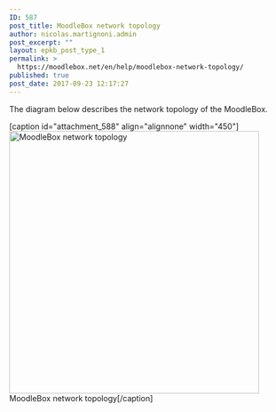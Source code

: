 ```yaml
---
ID: 587
post_title: MoodleBox network topology
author: nicolas.martignoni.admin
post_excerpt: ""
layout: epkb_post_type_1
permalink: >
  https://moodlebox.net/en/help/moodlebox-network-topology/
published: true
post_date: 2017-09-23 12:17:27
---
```

The diagram below describes the network topology of the MoodleBox.

[caption id="attachment_588" align="alignnone" width="450"]<a href="https://moodlebox.net/en/wp-content/uploads/sites/3/2017/09/MoodleBox-Network.png"><img class="wp-image-588" src="https://moodlebox.net/en/wp-content/uploads/sites/3/2017/09/MoodleBox-Network-286x300.png" alt="MoodleBox network topology" width="450" height="472" /></a> MoodleBox network topology[/caption]